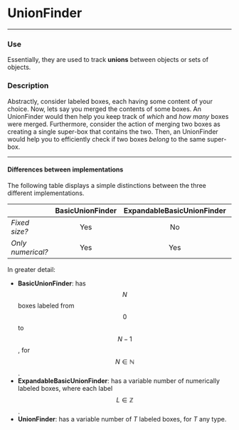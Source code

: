 # UnionFinder

------------

### Use
Essentially, they are used to track **unions** between objects or sets of objects.

### Description
Abstractly, consider labeled boxes, each having some content of your choice. Now, lets say you merged the contents of some boxes. An UnionFinder would then help you keep track of *which* and *how many* boxes were merged. Furthermore, consider the action of merging two boxes as creating a single super-box that contains the two. Then, an UnionFinder would help you to efficiently check if two boxes *belong* to the same super-box.

------------

#### Differences between implementations
The following table displays a simple distinctions between the three different implementations.

| | BasicUnionFinder  | ExpandableBasicUnionFinder  | UnionFinder  |
|---|:-:|:-:|:-:|
| *Fixed size?*  | Yes | No | No |
| *Only numerical?* | Yes | Yes | No |

In greater detail:
- **BasicUnionFinder**: has $$N$$ boxes labeled from $$0$$ to $$N-1$$, for $$N\in\mathbb{N}$$.
- **ExpandableBasicUnionFinder**: has a variable number of numerically labeled boxes, where each label $$L\in\mathbb{Z}$$.
- **UnionFinder**: has a variable number of *T* labeled boxes, for *T* any type.